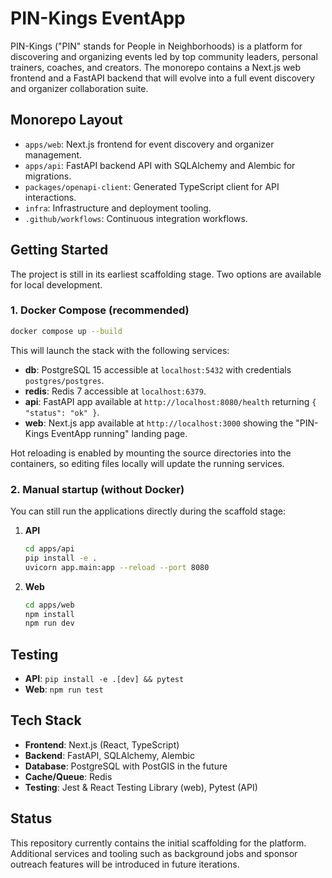 # PIN-Kings EventApp

PIN-Kings ("PIN" stands for People in Neighborhoods) is a platform for discovering and organizing events led by top community leaders, personal trainers, coaches, and creators. The monorepo contains a Next.js web frontend and a FastAPI backend that will evolve into a full event discovery and organizer collaboration suite.

## Monorepo Layout

- `apps/web`: Next.js frontend for event discovery and organizer management.
- `apps/api`: FastAPI backend API with SQLAlchemy and Alembic for migrations.
- `packages/openapi-client`: Generated TypeScript client for API interactions.
- `infra`: Infrastructure and deployment tooling.
- `.github/workflows`: Continuous integration workflows.

## Getting Started

The project is still in its earliest scaffolding stage. Two options are available for local development.

### 1. Docker Compose (recommended)

```bash
docker compose up --build
```

This will launch the stack with the following services:

- **db**: PostgreSQL 15 accessible at `localhost:5432` with credentials `postgres/postgres`.
- **redis**: Redis 7 accessible at `localhost:6379`.
- **api**: FastAPI app available at `http://localhost:8080/health` returning `{ "status": "ok" }`.
- **web**: Next.js app available at `http://localhost:3000` showing the "PIN-Kings EventApp running" landing page.

Hot reloading is enabled by mounting the source directories into the containers, so editing files locally will update the running services.

### 2. Manual startup (without Docker)

You can still run the applications directly during the scaffold stage:

1. **API**
   ```bash
   cd apps/api
   pip install -e .
   uvicorn app.main:app --reload --port 8080
   ```

2. **Web**
   ```bash
   cd apps/web
   npm install
   npm run dev
   ```

## Testing

- **API**: `pip install -e .[dev] && pytest`
- **Web**: `npm run test`

## Tech Stack

- **Frontend**: Next.js (React, TypeScript)
- **Backend**: FastAPI, SQLAlchemy, Alembic
- **Database**: PostgreSQL with PostGIS in the future
- **Cache/Queue**: Redis
- **Testing**: Jest & React Testing Library (web), Pytest (API)

## Status

This repository currently contains the initial scaffolding for the platform. Additional services and tooling such as background jobs and sponsor outreach features will be introduced in future iterations.

